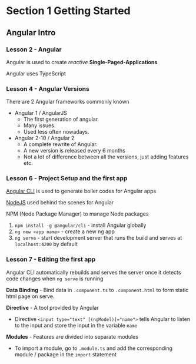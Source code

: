 # Section 1 Getting Started

## Angular Intro

### Lesson 2 - Angular

Angular is used to create _reactive_ **Single-Paged-Applications**

Angular uses TypeScript

### Lesson 4 - Angular Versions

There are 2 Angular frameworks commonly known

- Angular 1 / AngularJS
  - The first generation of angular.
  - Many issues.
  - Used less often nowadays.
- Angular 2-10 / Angular 2
  - A complete rewrite of Angular.
  - A new version is released every 6 months
  - Not a lot of difference between all the versions, just adding features etc.

### Lesson 6 - Project Setup and the first app

[Angular CLI](https://github.com/angular/angular-cli) is used to generate boiler codes for Angular apps

[NodeJS](https://nodejs.org/en/) used behind the scenes for Angular

NPM (Node Package Manager) to manage Node packages

1. `npm install -g @angular/cli` - install Angular globally
2. `ng new <app name>` - create a new ng app
3. `ng serve` - start development server that runs the build and serves at `localhost:4200` by default

### Lesson 7 - Editing the first app

Angular CLI automatically rebuilds and serves the server once it detects code changes when `ng serve` is running

**Data Binding** - Bind data in `.component.ts` to `.component.html` to form static html page on serve.

**Directive** - A tool provided by Angular

- Directive `<input type="text" [(ngModel)]="name">` tells Angular to listen to the input and store the input in the variable `name`

**Modules** - Features are divided into separate modules

- To import a module, go to `.module.ts` and add the corresponding module / package in the `import` statement
